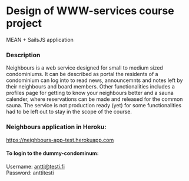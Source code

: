 # Design of WWW-services course project

MEAN + SailsJS application

### Description

Neighbours is a web service designed for small to medium sized condominiums. It can be described as portal the residents of a condominium can log into to read news, announcemnts and notes left by their neighbours and board members. Other functionalities includes a profiles page for getting to know your neighbours better and a sauna calender, where reservations can be made and released for the common sauna. The service is not production ready (yet) for some functionalities had to be left out to stay in the scope of the course.

### Neighbours application in Heroku:

  https://neighbours-app-test.herokuapp.com
  
#### To login to the dummy-condominum:
  
  Username: antti@testi.fi <br />
  Password: anttitesti
